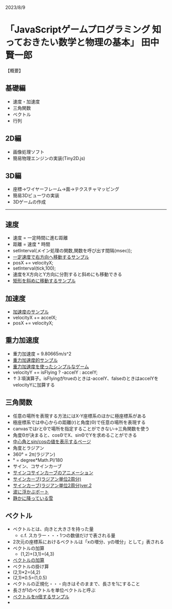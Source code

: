 2023/8/9
# 「JavaScriptゲームプログラミング 知っておきたい数学と物理の基本」  田中賢一郎

【概要】
## 基礎編
* 速度・加速度
* 三角関数
* ベクトル
* 行列

## 2D編
* 画像処理ソフト
* 簡易物理エンジンの実装(Tiny2D.js)

## 3D編
* 座標→ワイヤーフレーム→面→テクスチャマッピング
* 簡易3Dビューワの実装
* 3Dゲームの作成

---

## 速度
- 速度 = 一定時間に進む距離
- 距離 = 速度 * 時間
- setInterval(メイン処理の関数,関数を呼び出す間隔(msec));
- [一定速度で右方向へ移動するサンプル](./speed0.html)
- posX += velocityX;
- setInterval(tick,100);
- 速度をX方向とY方向に分割すると斜めにも移動できる
- [矩形を斜めに移動するサンプル](./speed1.html)

## 加速度
- [加速度のサンプル](./speed2.html)
- velocityX += accelX;
- posX += velocityX;

## 重力加速度
- 重力加速度 = 9.80665m/s^2
- [重力加速度的サンプル](./speed3.html)
- [重力加速度を使ったシンプルなゲーム](./speed4.html)
- velocityY += isFlying ? -accelY : accelY;
- ↑３項演算子。isFlyingがtrueのときは-accelY、falseのときはaccelYをvelocityYに加算する

## 三角関数
- 任意の場所を表現する方法にはX-Y座標系のほかに極座標系がある
- 極座標系では中心からの距離(r)と角度(Θ)で任意の場所を表現する
- canvasではrとΘで場所を指定することができない→三角関数を使う
- 角度Θが決まると、cosΘでX、sinΘでYを求めることができる
- [中心角とsin/cosの値を表示するページ](./trigFunction0.html)
- 角度とラジアン
- 360° = 2π(ラジアン)
- ° = degree*Math.PI/180
- サイン、コサインカーブ
- [サインコサインカーブのアニメーション](./trigFunction1.html)
- [サインカーブ(ラジアン単位2周分)](./trigFunction2.html)
- [サインカーブ(ラジアン単位2周分)ver.2](./trigFunction3.html)
- [波に浮かぶボート](./trig-boatOnWaves.html)
- [静かに降っている雪](./trig-snow.html)

## ベクトル
- ベクトルとは、向きと大きさを持った量
  - c.f. スカラー・・・1つの数値だけで表される量
- 2次元の座標系におけるベクトルは「xの増分、yの増分」として」表される
- ベクトルの加算
  - (1,2)+(3,1)=(4,3)
- [ベクトルの加算](./vector-add.html)
- ベクトルの掛け算
- (2,1)*2=(4,2)
- (2,1)*0.5=(1,0.5)
- ベクトルの正規化・・・向きはそのままで、長さを1にすること
- 長さが1のベクトルを単位ベクトルと呼ぶ
- [ベクトルをn倍するサンプル](./vector-mul.html)
- 
